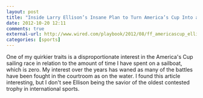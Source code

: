 ```yaml
---
layout: post
title: "Inside Larry Ellison’s Insane Plan to Turn America’s Cup Into a TV Spectacle"
date: 2012-10-20 12:11
comments: true
external-url: http://www.wired.com/playbook/2012/08/ff_americascup_ellison/
categories: [sports]
---
```


One of my quirkier traits is a disproportionate interest in the America's Cup sailing race in relation to the amount of time I have spent on a sailboat, which is zero. My interest over the years has waned as many of the battles have been fought in the courtroom as on the water. I found this article interesting, but I don't see Ellison being the savior of the oldest contested trophy in international sports. 